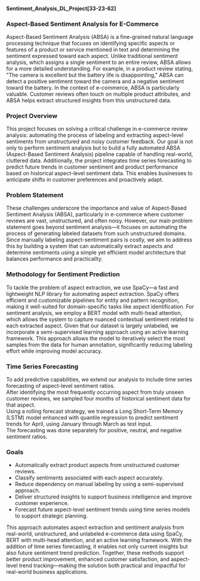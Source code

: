 #### Sentiment_Analysis_DL_Project[33-23-62]

### Aspect-Based Sentiment Analysis for E-Commerce
Aspect-Based Sentiment Analysis (ABSA) is a fine-grained natural language processing technique that focuses on identifying specific aspects or features of a product or service mentioned in text and determining the sentiment expressed toward each aspect. 
Unlike traditional sentiment analysis, which assigns a single sentiment to an entire review, ABSA allows for a more detailed understanding. For example, in a product review stating, 
"The camera is excellent but the battery life is disappointing," ABSA can detect a positive sentiment toward the camera and a negative sentiment toward the battery. 
In the context of e-commerce, ABSA is particularly valuable. Customer reviews often touch on multiple product attributes, and ABSA helps extract structured insights from this unstructured data.

### Project Overview
This project focuses on solving a critical challenge in e-commerce review analysis: automating the process of labeling and extracting aspect-level sentiments from unstructured and noisy customer feedback. 
Our goal is not only to perform sentiment analysis but to build a fully automated ABSA (Aspect-Based Sentiment Analysis) pipeline capable of handling real-world, cluttered data. 
Additionally, the project integrates time series forecasting to predict future trends in customer sentiment and product performance based on historical aspect-level sentiment data. 
This enables businesses to anticipate shifts in customer preferences and proactively adapt.

### Problem Statement
These challenges underscore the importance and value of Aspect-Based Sentiment Analysis (ABSA), particularly in e-commerce where customer reviews are vast, unstructured, and often noisy. 
However, our main problem statement goes beyond sentiment analysis—it focuses on automating the process of generating labeled datasets from such unstructured domains. 
Since manually labeling aspect-sentiment pairs is costly, we aim to address this by building a system that can automatically extract aspects and determine sentiments using a simple yet efficient model architecture that balances performance and practicality.

### Methodology for Sentiment Prediction
To tackle the problem of aspect extraction, we use SpaCy—a fast and lightweight NLP library for automating aspect extraction. 
SpaCy offers efficient and customizable pipelines for entity and pattern recognition, making it well-suited for domain-specific tasks like aspect identification. 
For sentiment analysis, we employ a BERT model with multi-head attention, which allows the system to capture nuanced contextual sentiment related to each extracted aspect. 
Given that our dataset is largely unlabeled, we incorporate a semi-supervised learning approach using an active learning framework. 
This approach allows the model to iteratively select the most samples from the data for human annotation, significantly reducing labeling effort while improving model accuracy.

### Time Series Forecasting
To add predictive capabilities, we extend our analysis to include time series forecasting of aspect-level sentiment ratios.  
After identifying the most frequently occurring aspect from truly unseen customer reviews, we sampled four months of historical sentiment data for that aspect.  
Using a rolling forecast strategy, we trained a Long Short-Term Memory (LSTM) model enhanced with quantile regression to predict sentiment trends for April, using January through March as test input.  
The forecasting was done separately for positive, neutral, and negative sentiment ratios.

### Goals
* Automatically extract product aspects from unstructured customer reviews.
* Classify sentiments associated with each aspect accurately.
* Reduce dependency on manual labeling by using a semi-supervised approach.
* Deliver structured insights to support business intelligence and improve customer experience.
* Forecast future aspect-level sentiment trends using time series models to support strategic planning.
  
This approach automates aspect extraction and sentiment analysis from real-world, unstructured, and unlabeled e-commerce data using SpaCy, BERT with multi-head attention, and an active learning framework. 
With the addition of time series forecasting, it enables not only current insights but also future sentiment trend prediction. Together, these methods support better product improvement, enhanced customer satisfaction, 
and aspect-level trend tracking—making the solution both practical and impactful for real-world business applications.
